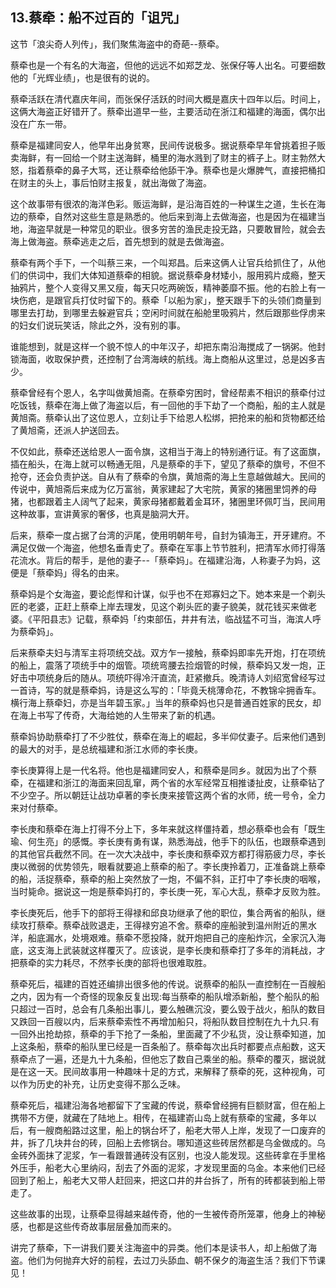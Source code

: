 ## 13.蔡牵：船不过百的「诅咒」
这节「浪尖奇人列传」，我们聚焦海盗中的奇葩--蔡牵。


蔡牵也是一个有名的大海盗，但他的远远不如郑芝龙、张保仔等人出名。可要细数他的「光辉业绩」，也是很有的说的。


蔡牵活跃在清代嘉庆年间，而张保仔活跃的时间大概是嘉庆十四年以后。时间上，这俩大海盗正好错开了。蔡牵出道早一些，主要活动在浙江和福建的海面，偶尔出没在广东一带。


蔡牵是福建同安人，他早年出身贫寒，民间传说极多。据说蔡牵早年曾挑着担子贩卖海鲜，有一回给一个财主送海鲜，桶里的海水溅到了财主的裤子上。财主勃然大怒，指着蔡牵的鼻子大骂，还让蔡牵给他舔干净。蔡牵也是火爆脾气，直接把桶扣在财主的头上，事后怕财主报复，就出海做了海盗。


这个故事带有很浓的海洋色彩。贩运海鲜，是沿海百姓的一种谋生之道，生长在海边的蔡牵，自然对这些生意是熟悉的。他后来到海上去做海盗，也是因为在福建当地，海盗早就是一种常见的职业。很多穷苦的渔民走投无路，只要敢冒险，就会去海上做海盗。蔡牵逃走之后，首先想到的就是去做海盗。


蔡牵有两个手下，一个叫蔡三来，一个叫郑昌。后来这俩人让官兵给抓住了，从他们的供词中，我们大体知道蔡牵的相貌。据说蔡牵身材矮小，服用鸦片成瘾，整天抽鸦片，整个人变得又黑又瘦，每天只吃两碗饭，精神萎靡不振。他的右脸上有一块伤疤，是跟官兵打仗时留下的。蔡牵「以船为家」，整天跟手下的头领们商量到哪里去打劫，到哪里去躲避官兵；空闲时间就在船舱里吸鸦片，然后跟那些俘虏来的妇女们说玩笑话，除此之外，没有别的事。


谁能想到，就是这样一个貌不惊人的中年汉子，却把东南沿海搅成了一锅粥。他封锁海面，收取保护费，还控制了台湾海峡的航线。海上商船从这里过，总是凶多吉少。


蔡牵曾经有个恩人，名字叫做黄旭斋。在蔡牵穷困时，曾经帮素不相识的蔡牵付过吃饭钱，蔡牵在海上做了海盗以后，有一回他的手下劫了一个商船，船的主人就是黄旭斋。蔡牵认出了这位恩人，立刻让手下给恩人松绑，把抢来的船和货物都还给了黄旭斋，还派人护送回去。


不仅如此，蔡牵还送给恩人一面令旗，这相当于海上的特别通行证。有了这面旗，插在船头，在海上就可以畅通无阻，凡是蔡牵的手下，望见了蔡牵的旗号，不但不抢夺，还会负责护送。自从有了蔡牵的令旗，黄旭斋的海上生意越做越大。民间的传说中，黄旭斋后来成为亿万富翁，黄家建起了大宅院，黄家的猪圈里饲养的母猪，也都跟着主人阔气了起来，黄家母猪都戴着金耳环，猪圈里环佩叮当，民间用这种故事，宣讲黄家的奢侈，也真是脑洞大开。


后来，蔡牵一度占据了台湾的沪尾，使用明朝年号，自封为镇海王，开牙建府。不满足仅做一个海盗，他想名垂青史了。蔡牵在军事上节节胜利，把清军水师打得落花流水。背后的帮手，是他的妻子--「蔡牵妈」。在福建沿海，人称妻子为妈，这便是「蔡牵妈」得名的由来。


蔡牵妈是个女海盗，要论彪悍和计谋，似乎也不在郑寡妇之下。她本来是一个剃头匠的老婆，正赶上蔡牵上岸去理发，见这个剃头匠的妻子貌美，就花钱买来做老婆。《平阳县志》记载，蔡牵妈「约束部伍，井井有法，临战猛不可当，海滨人呼为蔡牵妈」。


后来蔡牵夫妇与清军主将项统交战。双方乍一接触，蔡牵妈即率先开炮，打在项统的船上，震落了项统手中的烟管。项统弯腰去捡烟管的时候，蔡牵妈又发一炮，正好击中项统身后的随从。项统吓得冷汗直流，赶紧撤兵。晚清诗人刘绍宽曾经写过一首诗，写的就是蔡牵妈，诗是这么写的：「毕竟夭桃薄命花，不教锦伞拥香车。横行海上蔡牵妇，亦是当年碧玉家。」当年的蔡牵妈也只是普通百姓家的民女，却在海上书写了传奇，大海给她的人生带来了新的机遇。


蔡牵妈协助蔡牵打了不少胜仗，蔡牵在海上的崛起，多半仰仗妻子。后来他们遇到的最大的对手，是总统福建和浙江水师的李长庚。


李长庚算得上是一代名将。他也是福建同安人，和蔡牵是同乡。就因为出了个蔡牵，在福建和浙江的海面来回乱窜，两个省的水军经常互相推诿扯皮，让蔡牵钻了不少空子。所以朝廷让战功卓著的李长庚来接管这两个省的水师，统一号令，全力来对付蔡牵。


李长庚和蔡牵在海上打得不分上下，多年来就这样僵持着，想必蔡牵也会有「既生瑜、何生亮」的感慨。李长庚有勇有谋，熟悉海战，他手下的队伍，也跟蔡牵遇到的其他官兵截然不同。在一次大决战中，李长庚和蔡牵双方都打得筋疲力尽，李长庚以微弱的优势领先，眼看就要追上蔡牵的船了。李长庚拎着刀，正准备跳上蔡牵的船，活捉蔡牵，蔡牵的船上突然放了一炮，不偏不斜，正打中了李长庚的咽喉，当时毙命。据说这一炮是蔡牵妈打的，李长庚一死，军心大乱，蔡牵才反败为胜。


李长庚死后，他手下的部将王得禄和邱良功继承了他的职位，集合两省的船队，继续攻打蔡牵。蔡牵战败退走，王得禄穷追不舍。蔡牵的座船驶到温州附近的黑水洋，船底漏水，处境艰难。蔡牵不愿投降，就开炮把自己的座船炸沉，全家沉入海底，这支海上武装就这样覆灭了。应该说，是李长庚和蔡牵打了多年的消耗战，才把蔡牵的实力耗尽，不然李长庚的部将也很难取胜。


蔡牵死后，福建的百姓还编排出很多他的传说。说蔡牵的船队一直控制在一百艘船之内，因为有一个奇怪的现象反复出现:每当蔡牵的船队增添新船，整个船队的船只超过一百时，总会有几条船出事儿，要么触礁沉没，要么毁于战火，船队的数目又跌回一百艘以内，后来蔡牵索性不再增加船只，将船队数目控制在九十九只.有一回外出抢劫掠，蔡牵的手下抢了一条船，里面藏了不少私货，没让蔡牵知道，加上这条船，蔡牵的船队里已经是一百条船了。蔡牵每次出兵时都要点点船数，这天蔡牵点了一遍，还是九十九条船，但他忘了数自己乘坐的船。蔡牵的覆灭，据说就是在这一天。民间故事用一种趣味十足的方式，来解释了蔡牵的死，这种视角，可以作为历史的补充，让历史变得不那么乏味。


蔡牵死后，福建沿海各地都留下了宝藏的传说，蔡牵曾经拥有巨额财富，但在船上携带不方便，就藏在了陆地上。相传，在福建嵛山岛上就有蔡牵的宝藏，多年以后，有一艘商船路过这里，船上的锅台坏了，船老大带人上岸，发现了一口废弃的井，拆了几块井台的砖，回船上去修锅台。哪知道这些砖居然都是乌金做成的。乌金砖外面抹了泥浆，乍一看跟普通砖没有区别，也没人能发现。这些砖拿在手里格外压手，船老大心里纳闷，刮去了外面的泥浆，才发现里面的乌金。本来他们已经回到了船上，船老大又带人赶回来，把这口井的井台拆了，所有的砖都装到船上带走了。


这些故事的出现，让蔡牵显得越来越传奇，他的一生被传奇所笼罩，他身上的神秘感，也都是这些传奇故事层层叠加而来的。


讲完了蔡牵，下一讲我们要关注海盗中的异类。他们本是读书人，却上船做了海盗。他们为何抛弃大好的前程，去过刀头舔血、朝不保夕的海盗生活？我们下节课见！

